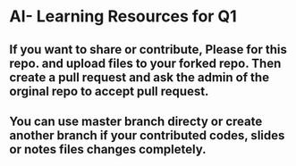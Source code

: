 # AI- Learning Resources for Q1
## If you want to share or contribute, Please for this repo. and upload files to your forked repo. Then create a pull request and ask the admin of the orginal repo to accept pull request.
## You can use master branch directy or create another branch if your contributed codes, slides or notes files changes completely.
